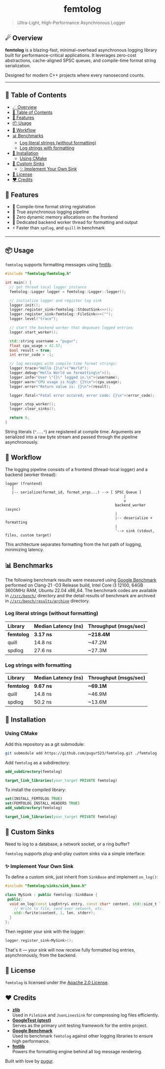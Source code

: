 <h1 align=center>
  femtolog
</h1>

> Ultra-Light, High-Performance Asynchronous Logger

## ☄ Overview

**femtolog** is a blazing-fast, minimal-overhead asynchronous logging library built for performance-critical applications. It leverages zero-cost abstractions, cache-aligned SPSC queues, and compile-time format string serialization.

Designed for modern C++ projects where every nanosecond counts.

---

## 📖 Table of Contents
- [☄ Overview](#-overview)
- [📖 Table of Contents](#-table-of-contents)
- [🚀 Features](#-features)
- [📦 Usage](#-usage)
- [🔄 Workflow](#-workflow)
- [📊 Benchmarks](#-benchmarks)
  - [Log literal strings (without formatting)](#log-literal-strings-without-formatting)
  - [Log strings with formatting](#log-strings-with-formatting)
- [🔧 Installation](#-installation)
  - [Using CMake](#using-cmake)
- [🔌 Custom Sinks](#-custom-sinks)
  - [✨ Implement Your Own Sink](#-implement-your-own-sink)
- [🪪 License](#-license)
- [❤️ Credits](#️-credits)


## 🚀 Features

- 🔧 Compile-time format string registration
- 🧵 True asynchronous logging pipeline
- 🎯 Zero dynamic memory allocations on the frontend
- 💾 Dedicated backend worker thread for formatting and output
- ⚡ Faster than `spdlog`, and `quill` in benchmark

---

## 📦 Usage

`femtolog` supports formatting messages using [fmtlib](https://github.com/fmtlib/fmt).

```cpp
#include "femtolog/femtolog.h"

int main() {
  // get thread local logger instance
  femtolog::Logger logger = femtolog::Logger::logger();

  // initialize logger and register log sink
  logger.init();
  logger.register_sink<femtolog::StdoutSink<>>();
  logger.register_sink<femtolog::FileSink<>>("");
  logger.level("trace");

  // start the backend worker that dequeues logged entries
  logger.start_worker();

  std::string username = "pugur";
  float cpu_usage = 42.57;
  bool result = true;
  int error_code = -1;

  // log messages with compile-time format strings:
  logger.trace<"Hello {}\n">("World");
  logger.debug<"Hello World wo formatting\n">();
  logger.info<"User \"{}\" logged in.\n">(username);
  logger.warn<"CPU usage is high: {}%\n">(cpu_usage);
  logger.error<"Return value is: {}\n">(result);

  logger.fatal<"Fatal error occured; error code: {}\n">(error_code);

  logger.stop_worker();
  logger.clear_sinks();

  return 0;
}
```

String literals (`"..."`) are registered at compile time. Arguments are serialized into a raw byte stream and passed through the pipeline asynchronously.

## 🔄 Workflow

The logging pipeline consists of a frontend (thread-local logger) and a backend (worker thread):
```
logger (frontend)
   |
   |-- serialize(format_id, format_args...) --> [ SPSC Queue ]
                                                      |
                                                      v
                                                  backend_worker (async)
                                                  |
                                                  |-- deserialize + formatting
                                                  |
                                                  '--> sink (stdout, files, custom target)
```
This architecture separates formatting from the hot path of logging, minimizing latency.

## 📊 Benchmarks

The following benchmark results were measured using [Google Benchmark](https://github.com/google/benchmark) performed on Clang-21 -O3 Release build, Intel Core i3 12100, 64GB 3600MHz RAM, Ubuntu 22.04 x86_64.
The benchmark codes are available in [`//src/bench/`](src/bench/) directory and the detail results of benchmark are archived in [`//src/bench/results/archive`](src/bench/results/archive/) directory.

### Log literal strings (without formatting)

| Library      | Median Latency (ns) | Throughput (msgs/sec) |
| :----------- | :------------------ | :-------------------- |
| **femtolog** | **3.17 ns**         | **\~218.4M**          |
| quill        | 14.8 ns             | \~47.2M               |
| spdlog       | 27.6 ns             | \~27.3M               |

### Log strings with formatting

| Library      | Median Latency (ns) | Throughput (msgs/sec) |
| :----------- | :------------------ | :-------------------- |
| **femtolog** | **9.67 ns**         | **\~69.1M**           |
| quill        | 14.8 ns             | \~46.9M               |
| spdlog       | 50.2 ns             | \~13.6M               |


## 🔧 Installation

### Using CMake

Add this repository as a git submodule:
```bash
git submodule add https://github.com/pugur523/femtolog.git ./femtolog --recursive
```

Add `femtolog` as a subdirectory:

```cmake
add_subdirectory(femtolog)

target_link_libraries(your_target PRIVATE femtolog)
```

To install the compiled library:
```cmake
set(INSTALL_FEMTOLOG TRUE)
set(FEMTOLOG_INSTALL_HEADERS TRUE)
add_subdirectory(femtolog)

target_link_libraries(your_target PRIVATE femtolog)
```

## 🔌 Custom Sinks
Need to log to a database, a network socket, or a ring buffer?

`femtolog` supports plug-and-play custom sinks via a simple interface:

### ✨ Implement Your Own Sink
To define a custom sink, just inherit from `SinkBase` and implement `on_log()`:
```cpp
#include "femtolog/sinks/sink_base.h"

class MySink : public femtolog::SinkBase {
 public:
  void on_log(const LogEntry& entry, const char* content, std::size_t len) override {
    // Write to file, send over network, etc.
    std::fwrite(content, 1, len, stderr);
  }
};
```
Then register your sink with the logger:
```cpp
logger.register_sink<MySink>();
```
That's it — your sink will now receive fully formatted log entries, asynchronously, from the backend.

## 🪪 License
`femtolog` is licensed under the [Apache 2.0 License](LICENSE).

## ❤️ Credits

- **[zlib](https://github.com/madler/zlib)**<br/>
  Used in `FileSink` and `JsonLinesSink` for compressing log files efficiently.
- **[GoogleTest (gtest)](https://github.com/google/googletest)**<br/>
  Serves as the primary unit testing framework for the entire project.
- **[Google Benchmark](https://github.com/google/benchmark)**<br/>
  Used to benchmark `femtolog` against other logging libraries to ensure high performance.
- **[fmtlib](https://github.com/fmtlib/fmt)**<br/>
  Powers the formatting engine behind all log message rendering.


Built with love by [pugur](https://github.com/pugur523).
